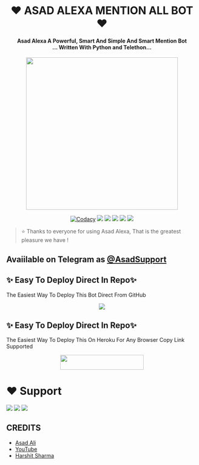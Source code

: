 <h1 align="center"><b>❤️ ASAD ALEXA MENTION ALL BOT ❤️</b></h1>

<h4 align="center">Asad Alexa A Powerful, Smart And Simple And Smart Mention Bot <br> ... Written With Python and Telethon...</h4>

<p align="center"><a href="https://t.me/Dr_Asad_Ali"><img src="https://telegra.ph/file/5ece62fb5d7f096c05099.jpg" width="400"></a></p>

<p align="center">
    <a href="https://app.codacy.com/manual/jankarikiduniya/Alexa-MentionAllBot/dashboard"> <img src="https://img.shields.io/codacy/grade/4d58f2a402b54aed8a7d95f7add45a81?color=brightgreen&logo=codacy&logoColor=green&style=for-the-badge" alt="Codacy" /></a>
    <a href="https://github.com/jankarikiduniya/Alexa-MentionAllBot"> <img src="https://img.shields.io/github/repo-size/jankarikiduniya/Alexa-MentionAllBot?color=orange&logo=github&logoColor=green&style=for-the-badge" /></a>
    <a href="https://github.com/jankarikiduniya/Alexa-MentionAllBot/commits/prince"> <img src="https://img.shields.io/github/last-commit/jankarikiduniya/Alexa-MentionAllBot?color=brown&logo=github&logoColor=green&style=for-the-badge" /></a>
    <a href="https://github.com/jankarikiduniya/Alexa-MentionAllBot/issues"> <img src="https://img.shields.io/github/issues/jankarikiduniya/Alexa-MentionAllBot?color=blueviolet&logo=github&logoColor=green&style=for-the-badge" /></a>
    <a href="https://github.com/jankarikiduniya/Alexa-MentionAllBot/network/members"> <img src="https://img.shields.io/github/forks/jankarikiduniya/Alexa-MentionAllBot?color=red&logo=github&logoColor=green&style=for-the-badge" /></a>  
    <a href="https://pypi.org/project/Telethon/"> <img src="https://img.shields.io/pypi/v/telethon?color=yellow&label=telethon&logo=python&logoColor=green&style=for-the-badge" /></a>
</p>

> ⭐️ Thanks to everyone for using Asad Alexa, That is the greatest pleasure we have !

## Avaiilable on Telegram as [@AsadSupport](https://t.me/Alexa_MentionBot)

## ✨ Easy To Deploy Direct In Repo✨

The Easiest Way To Deploy This Bot Direct From GitHub

<p align="center"><a href="https://heroku.com/deploy"><img src="https://www.herokucdn.com/deploy/button.svg"></a>

## ✨ Easy To Deploy Direct In Repo✨

The Easiest Way To Deploy This On Heroku For Any Browser Copy Link Supported

<p align="center"><a href="https://heroku.com/deploy?template=https://github.com/jankarikiduniya/MentionAllBot"> <img src="https://img.shields.io/badge/Deploy%20To%20Heroku-black?style=for-the-badge&logo=heroku" width="220" height="38.45"/></a></p>
 
 
# ❤️ Support
<a href="https://t.me/AsadSupport"><img src="https://img.shields.io/badge/Join-Telegram%20Channel-red.svg?logo=Telegram"></a>
<a href="https://t.me/Shayri_Music_Lovers"><img src="https://img.shields.io/badge/Join-Telegram%20Group-blue.svg?logo=telegram"></a>
<a href="https://t.me/Give_Me_Heart"><img src="https://img.shields.io/badge/Give-Me%20Heart-blue.svg?logo=telegram"></a>


## CREDITS

- [Asad Ali](https://t.me/Dr_Asad_Ali)
- [YouTube](https://www.youtube.com/c/JankariKiDuniya)
- [Harshit Sharma](https://t.me/HarshitSharma361)
